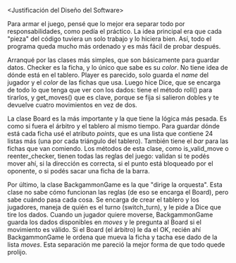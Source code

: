 <Justificación del Diseño del Software>

Para armar el juego, pensé que lo mejor era separar todo por responsabilidades, como pedía el práctico. La idea principal era que cada "pieza" del código tuviera un solo trabajo y lo hiciera bien. Así, todo el programa queda mucho más ordenado y es más fácil de probar después.

Arranqué por las clases más simples, que son básicamente para guardar datos. Checker es la ficha, y lo único que sabe es su _color_. No tiene idea de dónde está en el tablero. Player es parecido, solo guarda el _name_ del jugador y el _color_ de las fichas que usa. Luego hice Dice, que se encarga de todo lo que tenga que ver con los dados: tiene el método roll() para tirarlos, y get_moves() que es clave, porque se fija si salieron dobles y te devuelve cuatro movimientos en vez de dos.

La clase Board es la más importante y la que tiene la lógica más pesada. Es como si fuera el árbitro y el tablero al mismo tiempo. Para guardar dónde está cada ficha usé el atributo _points_, que es una lista que contiene 24 listas más (una por cada triángulo del tablero). También tiene el _bar_ para las fichas que van comiendo. Los métodos de esta clase, como is_valid_move o reenter_checker, tienen todas las reglas del juego: validan si te podés mover ahí, si la dirección es correcta, si el punto está bloqueado por el oponente, o si podés sacar una ficha de la barra.

Por último, la clase BackgammonGame es la que "dirige la orquesta". Esta clase no sabe cómo funcionan las reglas (de eso se encarga el Board), pero sabe cuándo pasa cada cosa. Se encarga de crear el tablero y los jugadores, maneja de quién es el turno (switch_turn), y le pide a Dice que tire los dados. Cuando un jugador quiere moverse, BackgammonGame guarda los dados disponibles en _moves_ y le pregunta al Board si el movimiento es válido. Si el Board (el árbitro) le da el OK, recién ahí BackgammonGame le ordena que mueva la ficha y tacha ese dado de la lista _moves_. Esta separación me pareció la mejor forma de que todo quede prolijo.